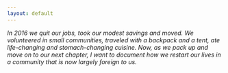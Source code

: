 ```yaml
---
layout: default
---
```

*In 2016 we quit our jobs, took our modest savings and moved. We volunteered 
in small communities, traveled with a backpack and a tent, ate life-changing 
and stomach-changing cuisine. Now, as we pack up and move on to our next 
chapter, I want to document how we restart our lives in a community that is now largely foreign to us.*
